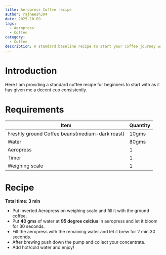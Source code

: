 ```yaml
---
title: Aeropress Coffee recipe
author: rajneesh304
date: 2025-10-09
tags:
  - Aeropress
  - Coffee
category:
  - Coffee
description: A standard baseline recipe to start your coffee journey with.
---
```

# Introduction
Here I am providing a standard coffee recipe for beginners to start with as it has given me a decent cup consistently. 
# Requirements

| **Item**                                       | **Quantity** |
| ---------------------------------------------- | ------------ |
| Freshly ground Coffee beans(medium-dark roast) | 10gms        |
| Water                                          | 80gms        |
| Aeropress                                      | 1            |
| Timer                                          | 1            |
| Weighing scale                                 | 1            |
# Recipe
**Total time: 3 min**
- Put inverted Aeropress on weighing scale and fill it with the ground coffee.
- Put **40 gms** of water at **95 degree celcius** in aeropress and let it bloom for 30 seconds.
- Fill the aeropress with the remaining water and let it brew for 2 min 30 seconds.
- After brewing push down the pump and collect your concentrate.
- Add hot/cold water and enjoy!